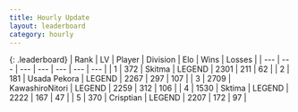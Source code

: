 ```yaml
---
title: Hourly Update
layout: leaderboard
category: hourly
---
```


{: .leaderboard}
| Rank | LV | Player | Division | Elo | Wins | Losses |
| --- | --- | --- | --- | --- | --- | --- |
| <span data-change="0">1</span> | 372 | <span title="ID: 402846">Skitma</span> | LEGEND | <span data-change="0">2301</span> | <span data-change="0">211</span> | <span data-change="0">62</span> |
| <span data-change="0">2</span> | 181 | <span title="ID: 641994">Usada Pekora</span> | LEGEND | <span data-change="0">2267</span> | <span data-change="0">297</span> | <span data-change="0">107</span> |
| <span data-change="0">3</span> | 2709 | <span title="ID: 164871">KawashiroNitori</span> | LEGEND | <span data-change="-7">2259</span> | <span data-change="2">312</span> | <span data-change="1">106</span> |
| <span data-change="0">4</span> | 1530 | <span title="ID: 353063">Sktima</span> | LEGEND | <span data-change="6">2222</span> | <span data-change="1">167</span> | <span data-change="0">47</span> |
| <span data-change="0">5</span> | 370 | <span title="ID: 665674">Crisptian</span> | LEGEND | <span data-change="0">2207</span> | <span data-change="0">172</span> | <span data-change="0">97</span> |